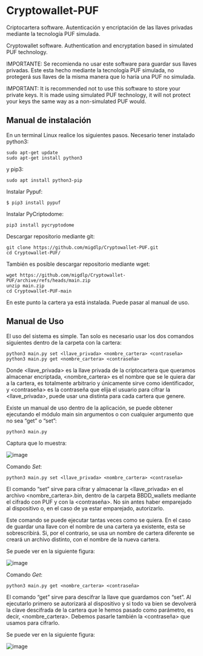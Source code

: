 # Cryptowallet-PUF
Criptocartera software. Autenticación y encriptación de las llaves privadas mediante la tecnología PUF simulada.

Cryptowallet software. Authentication and encryptation based in simulated PUF technology.

IMPORTANTE: Se recomienda no usar este software para guardar sus llaves privadas. Este esta hecho mediante la tecnología PUF simulada, no protegerá sus llaves de la misma manera que lo haría una PUF no simulada.

IMPORTANT: It is recommended not to use this software to store your private keys. It is made using simulated PUF technology, it will not protect your keys the same way as a non-simulated PUF would.

## Manual de instalación
En un terminal Linux realice los siguientes pasos.
Necesario tener instalado python3:
```
sudo apt-get update
sudo apt-get install python3
```
y pip3:
```
sudo apt install python3-pip
```
Instalar Pypuf:
```
$ pip3 install pypuf
```
Instalar PyCriptodome:
```
pip3 install pycryptodome
```
Descargar repositorio mediante git:
```
git clone https://github.com/migdlp/Cryptowallet-PUF.git 
cd Cryptowallet-PUF/
```
También es posible descargar repositorio mediante wget:
```
wget https://github.com/migdlp/Cryptowallet-PUF/archive/refs/heads/main.zip
unzip main.zip
cd Cryptowallet-PUF-main
  ```
En este punto la cartera ya está instalada. Puede pasar al manual de uso.

## Manual de Uso

El uso del sistema es simple. Tan solo es necesario usar los dos comandos siguientes dentro de la carpeta con la cartera:
```
python3 main.py set <llave_privada> <nombre_cartera> <contraseña>
python3 main.py get <nombre_cartera> <contraseña>
```
Donde <llave_privada> es la llave privada de la criptocartera que queramos almacenar encriptada, <nombre_cartera> es el nombre que se le quiera dar a la cartera, es totalmente arbitrario y únicamente sirve como identificador, y <contraseña> es la contraseña que elija el usuario para cifrar la <llave_privada>, puede usar una distinta para cada cartera que genere.

Existe un manual de uso dentro de la aplicación, se puede obtener ejecutando el módulo main sin argumentos o con cualquier argumento que no sea “get” o “set”:
 ```
python3 main.py
```
Captura que lo muestra:

![image](https://user-images.githubusercontent.com/73550982/169874251-f2d16190-46db-4756-b204-9a34c7370030.png)


Comando *Set*:
```
python3 main.py set <llave_privada> <nombre_cartera> <contraseña>
```
El comando “set” sirve para cifrar y almacenar la <llave_privada> en el archivo <nombre_cartera>.bin, dentro de la carpeta BBDD_wallets mediante el cifrado con PUF y con la <contraseña>. No sin antes haber emparejado al dispositivo o, en el caso de ya estar emparejado, autorizarlo.

Este comando se puede ejecutar tantas veces como se quiera. En el caso de guardar una llave con el nombre de una cartera ya existente, esta se sobrescribirá. Si, por el contrario, se usa un nombre de cartera diferente se creará un archivo distinto, con el nombre de la nueva cartera. 

Se puede ver en la siguiente figura:

![image](https://user-images.githubusercontent.com/73550982/169873931-581b8673-6c3c-4975-a012-0d3f2a79bb8f.png)



Comando *Get*:
```
python3 main.py get <nombre_cartera> <contraseña>
```
El comando “get” sirve para descifrar la llave que guardamos con “set”. Al ejecutarlo primero se autorizará al dispositivo y si todo va bien se devolverá la clave descifrada de la cartera que le hemos pasado como parámetro, es decir, <nombre_cartera>. Debemos pasarle también la <contraseña> que usamos para cifrarlo.

Se puede ver en la siguiente figura:

 ![image](https://user-images.githubusercontent.com/73550982/169873823-6eb62dc5-9c7d-465e-a176-5dac2ecaae98.png)



